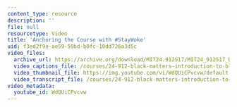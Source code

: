 ```yaml
---
content_type: resource
description: ''
file: null
resourcetype: Video
title: 'Anchoring the Course with #StayWoke'
uid: f3ed2f9a-ae59-59bd-b0fc-10dd726a3d5c
video_files:
  archive_url: https://archive.org/download/MIT24.912S17/MIT24_912S17_DeGraff_StayWoke_300k.mp4
  video_captions_file: /courses/24-912-black-matters-introduction-to-black-studies-spring-2017/1b989c2d775c528f82ceae82d63f904e_WdQUiCPvcvw.vtt
  video_thumbnail_file: https://img.youtube.com/vi/WdQUiCPvcvw/default.jpg
  video_transcript_file: /courses/24-912-black-matters-introduction-to-black-studies-spring-2017/ba090c1e2a3e30f56ced75e8f0fd8e93_WdQUiCPvcvw.pdf
video_metadata:
  youtube_id: WdQUiCPvcvw
---
```

